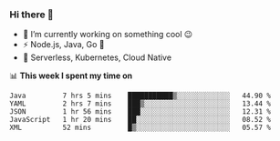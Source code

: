 ### Hi there 👋

<!--
**nodejh/nodejh** is a ✨ _special_ ✨ repository because its `README.md` (this file) appears on your GitHub profile.

Here are some ideas to get you started:

- 🔭 I’m currently working on ...
- 🌱 I’m currently learning ...
- 👯 I’m looking to collaborate on ...
- 🤔 I’m looking for help with ...
- 💬 Ask me about ...
- 📫 How to reach me: ...
- 😄 Pronouns: ...
- ⚡ Fun fact: ...
-->

- 🔭 I’m currently working on something cool :wink:
- ⚡ Node.js, Java, Go :thought_balloon:
- 🤖 Serverless, Kubernetes, Cloud Native

📊 **This week I spent my time on**

<!--START_SECTION:waka-->
```text
Java         7 hrs 5 mins    ███████████▒░░░░░░░░░░░░░   44.90 % 
YAML         2 hrs 7 mins    ███▒░░░░░░░░░░░░░░░░░░░░░   13.44 % 
JSON         1 hr 56 mins    ███░░░░░░░░░░░░░░░░░░░░░░   12.31 % 
JavaScript   1 hr 20 mins    ██░░░░░░░░░░░░░░░░░░░░░░░   08.52 % 
XML          52 mins         █▒░░░░░░░░░░░░░░░░░░░░░░░   05.57 % 
```
<!--END_SECTION:waka-->


<!--
:traffic_light: **Visitors**

![visitors](https://visitor-badge.glitch.me/badge?page_id=nodejh.nodejh)
-->
